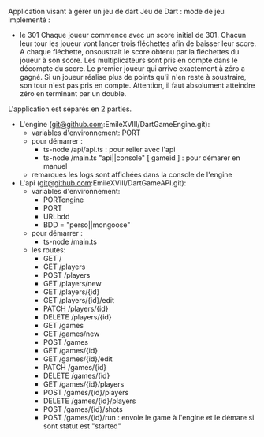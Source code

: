 Application visant à gérer un jeu de dart Jeu de Dart :
mode de jeu implémenté :
 - le 301
    Chaque joueur commence avec un score initial de 301. Chacun leur tour les joueur vont lancer trois fléchettes afin de baisser leur score. A chaque fléchette, onsoustrait le score obtenu par la fléchettes du joueur à son score. Les multiplicateurs sont pris en compte dans le décompte du score. Le premier joueur qui arrive exactement à zéro a gagné. Si un joueur réalise plus de points qu'il n'en reste à soustraire, son tour n'est pas pris en compte. Attention, il faut absolument atteindre zéro en terminant par un double.

L'application est séparés en 2  parties.

 - L'engine (git@github.com:EmileXVIII/DartGameEngine.git):
    - variables d'environnement:
        PORT
    - pour démarrer :
        - ts-node /api/api.ts : pour relier avec l'api
        - ts-node /main.ts "api||console" [ gameid ] : pour démarer en manuel
    - remarques les logs sont affichées dans la console de l'engine
 - L'api (git@github.com:EmileXVIII/DartGameAPI.git):
    - variables d'environnement:
        - PORTengine
        - PORT
        - URLbdd
        - BDD = "perso||mongoose"
    - pour démarrer :
        - ts-node /main.ts
    - les routes:
        - GET /
        - GET /players
        - POST /players
        - GET /players/new
        - GET /players/{id}
        - GET /players/{id}/edit
        - PATCH /players/{id}
        - DELETE /players/{id}
        - GET /games
        - GET /games/new
        - POST /games
        - GET /games/{id}
        - GET /games/{id}/edit
        - PATCH /games/{id}
        - DELETE /games/{id}
        - GET /games/{id}/players
        - POST /games/{id}/players
        - DELETE /games/{id}/players
        - POST /games/{id}/shots
        - POST /games/{id}/run : envoie le game à l'engine et le démare si sont statut est "started"